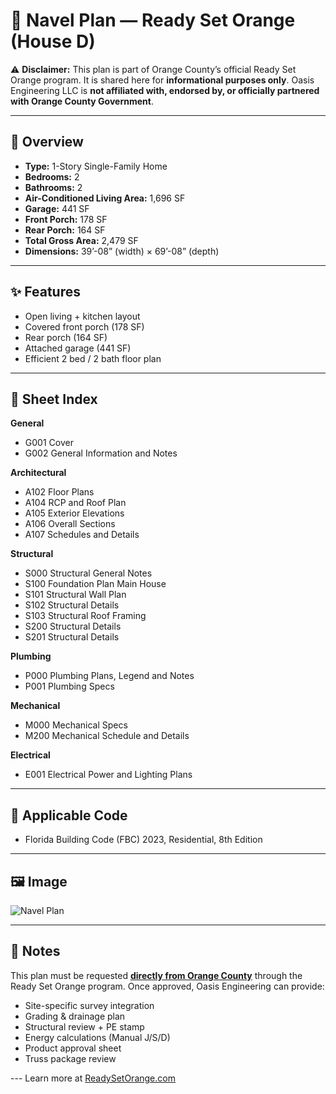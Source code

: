 # 🏡 Navel Plan — Ready Set Orange (House D)

⚠️ **Disclaimer:** This plan is part of Orange County’s official Ready Set Orange program. It is shared here for **informational purposes only**. Oasis Engineering LLC is **not affiliated with, endorsed by, or officially partnered with Orange County Government**.

---

## 📐 Overview
- **Type:** 1-Story Single-Family Home  
- **Bedrooms:** 2  
- **Bathrooms:** 2  
- **Air-Conditioned Living Area:** 1,696 SF  
- **Garage:** 441 SF  
- **Front Porch:** 178 SF  
- **Rear Porch:** 164 SF  
- **Total Gross Area:** 2,479 SF  
- **Dimensions:** 39’-08” (width) × 69’-08” (depth)  

---

## ✨ Features
- Open living + kitchen layout  
- Covered front porch (178 SF)  
- Rear porch (164 SF)  
- Attached garage (441 SF)  
- Efficient 2 bed / 2 bath floor plan  

---

## 📑 Sheet Index
**General**  
- G001 Cover  
- G002 General Information and Notes  

**Architectural**  
- A102 Floor Plans  
- A104 RCP and Roof Plan  
- A105 Exterior Elevations  
- A106 Overall Sections  
- A107 Schedules and Details  

**Structural**  
- S000 Structural General Notes  
- S100 Foundation Plan Main House  
- S101 Structural Wall Plan  
- S102 Structural Details  
- S103 Structural Roof Framing  
- S200 Structural Details  
- S201 Structural Details  

**Plumbing**  
- P000 Plumbing Plans, Legend and Notes  
- P001 Plumbing Specs  

**Mechanical**  
- M000 Mechanical Specs  
- M200 Mechanical Schedule and Details  

**Electrical**  
- E001 Electrical Power and Lighting Plans  

---

## 📏 Applicable Code
- Florida Building Code (FBC) 2023, Residential, 8th Edition  

---

## 🖼️ Image
![Navel Plan](https://oasisengineering.com/wp-content/uploads/2025/02/image-3-1583x2048.png)

---

## 📌 Notes
This plan must be requested [**directly from Orange County**](https://www.ocfl.net/PlanningDevelopment/ReadySetOrange.aspx) through the Ready Set Orange program. Once approved, Oasis Engineering can provide:  
- Site-specific survey integration  
- Grading & drainage plan  
- Structural review + PE stamp  
- Energy calculations (Manual J/S/D)  
- Product approval sheet  
- Truss package review  

--- Learn more at [ReadySetOrange.com](https://readysetorange.com/) 
